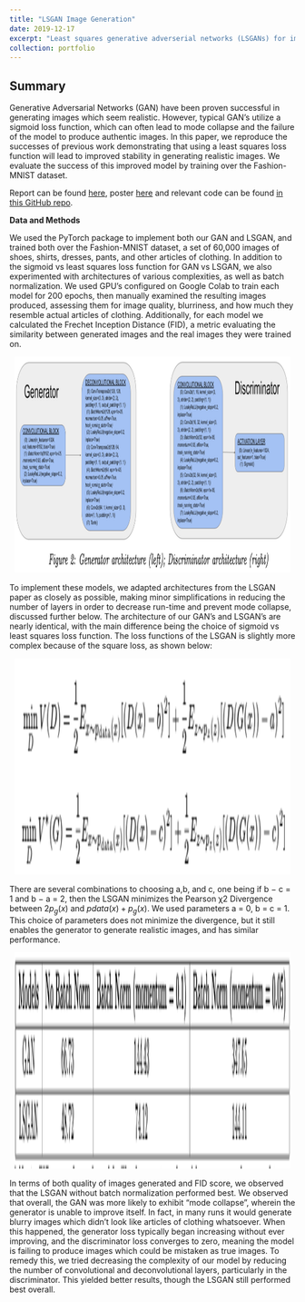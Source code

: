 ```yaml
---
title: "LSGAN Image Generation"
date: 2019-12-17
excerpt: "Least squares generative adverserial networks (LSGANs) for image generation.<br/><img src='/images/LSGANarch.png' style='width:395px;height:180px;'>"
collection: portfolio
---
```


## Summary

Generative Adversarial Networks (GAN) have been proven successful in generating images which seem realistic. However, typical GAN’s utilize a sigmoid loss function, which can often lead to mode collapse and the failure of the model to produce authentic images. In this paper, we reproduce the successes of previous work demonstrating that using a least squares loss function will lead to improved stability in generating realistic images. We evaluate the success of this improved model by training over the Fashion-MNIST dataset.

Report can be found [here](https://github.com/zivschwartz/LSGAN-Computer-Vision-Implementation/blob/master/LSGAN_Image_Generation.pdf), poster [here](https://github.com/zivschwartz/LSGAN-Computer-Vision-Implementation/blob/master/Computer%20Vision%20Poster.pdf) and relevant code can be found [in this GitHub repo](https://github.com/zivschwartz/LSGAN-Computer-Vision-Implementation).

**Data and Methods** 

We used the PyTorch package to implement both our GAN and LSGAN, and trained both over the Fashion-MNIST dataset, a set of 60,000 images of shoes, shirts, dresses, pants, and other articles of clothing. In addition to the sigmoid vs least squares loss function for GAN vs LSGAN, we also experimented with architectures of various complexities, as well as batch normalization. We used GPU’s configured on Google Colab to train each model for 200 epochs, then manually examined the resulting images produced, assessing them for image quality, blurriness, and how much they resemble actual articles of clothing. Additionally, for each model we calculated the Frechet Inception Distance (FID), a metric evaluating the similarity between generated images and the real images they were trained on.

<p align="center">
  <img width="485.5" height="381" src="/images/LSGANgendisc.png">
</p>

To implement these models, we adapted architectures from the LSGAN paper as closely as possible, making minor simplifications in reducing the number of layers in order to decrease run-time and prevent mode collapse, discussed further below. The architecture of our GAN’s and LSGAN’s are nearly identical, with the main difference being the choice of sigmoid vs least squares loss function. The loss functions of the LSGAN is slightly more complex because of the square loss, as shown below:

<p align="center">
  <img width="485.5" height="381" src="/images/LSGANloss.png">
</p>

There are several combinations to choosing a,b, and c, one being if b − c = 1 and b − a = 2, then the LSGAN minimizes the Pearson χ2 Divergence between $2p_{g}(x)$ and $pdata(x) + p_{g}(x)$. We used parameters a = 0, b = c = 1. This choice of parameters does not minimize the divergence, but it still enables the generator to generate realistic images, and has similar performance.

<p align="center">
  <img width="485.5" height="381" src="/images/LSGANEval.png">
</p>

In terms of both quality of images generated and FID score, we observed that the LSGAN without batch normalization performed best. We observed that overall, the GAN was more likely to exhibit “mode collapse”, wherein the generator is unable to improve itself. In fact, in many runs it would generate blurry images which didn’t look like articles of clothing whatsoever. When this happened, the generator loss typically began increasing without ever improving, and the discriminator loss converges to zero, meaning the model is failing to produce images which could be mistaken as true images. To remedy this, we tried decreasing the complexity of our model by reducing the number of convolutional and deconvolutional layers, particularly in the discriminator. This yielded better results, though the LSGAN still performed best overall.

